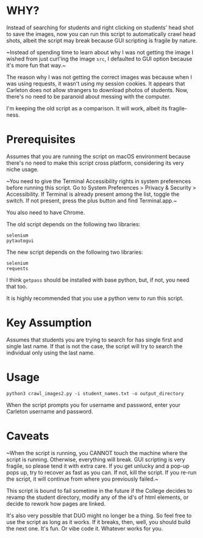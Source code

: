 WHY?
====

Instead of searching for students and right clicking on students' head shot to
save the images, now you can run this script to automatically crawl head shots,
albeit the script may break because GUI scripting is fragile by nature. 

~Instead of spending time to learn about why I was not getting the image I 
wished from just curl'ing the image `src`, I defaulted to GUI option because 
it's more fun that way.~

The reason why I was not getting the correct images was because when I was using
requests, it wasn't using my session cookies. It appears that Carleton does not 
allow strangers to download photos of students. Now, there's no need to be 
paranoid about messing with the computer. 

I'm keeping the old script as a comparison. It will work, albeit its fragile-ness.

Prerequisites
=============

Assumes that you are running the script on macOS environment because there's 
no need to make this script cross platform, considering its very niche usage. 

~You need to give the Terminal Accessibility rights in system preferences before
running this script. Go to System Preferences > Privacy & Security > 
Accessibility. If Terminal is already present among the list, toggle the switch.
If not present, press the plus button and find Terminal.app.~

You also need to have Chrome.

The old script depends on the following two libraries:

```
selenium
pytautogui
```

The new script depends on the following two libraries:

```
selenium
requests
```

I think `getpass` should be installed with base python, but, if not, you need
that too.

It is highly recommended that you use a python venv to run this script.

Key Assumption
==============

Assumes that students you are trying to search for has single first and single
last name. If that is not the case, the script will try to search the individual
only using the last name.

Usage
=====

```
python3 crawl_images2.py -i student_names.txt -o output_directory
```

When the script prompts you for username and password, enter your Carleton
username and password.

Caveats
=======

~When the script is running, you CANNOT touch the machine where the script is 
running. Otherwise, everything will break. GUI scripting is very fragile, so
please tend it with extra care. If you get unlucky and a pop-up pops up, 
try to recover as fast as you can. If not, kill the script. If you re-run the
script, it will continue from where you previously failed.~

This script is bound to fail sometime in the future if the College decides 
to revamp the student directory, modify any of the id's of html elements, 
or decide to rework how pages are linked. 

It's also very possible that DUO might no longer be a thing. So feel free to 
use the script as long as it works. If it breaks, then, well, you should build 
the next one. It's fun. Or vibe code it. Whatever works for you.
